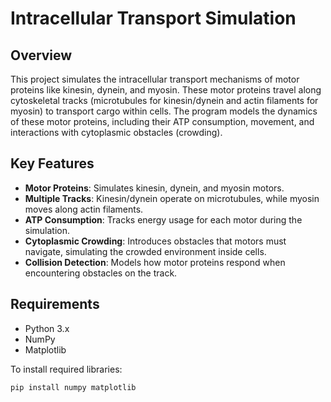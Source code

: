 # Intracellular Transport Simulation

## Overview
This project simulates the intracellular transport mechanisms of motor proteins like kinesin, dynein, and myosin. These motor proteins travel along cytoskeletal tracks (microtubules for kinesin/dynein and actin filaments for myosin) to transport cargo within cells. The program models the dynamics of these motor proteins, including their ATP consumption, movement, and interactions with cytoplasmic obstacles (crowding).

## Key Features
- **Motor Proteins**: Simulates kinesin, dynein, and myosin motors.
- **Multiple Tracks**: Kinesin/dynein operate on microtubules, while myosin moves along actin filaments.
- **ATP Consumption**: Tracks energy usage for each motor during the simulation.
- **Cytoplasmic Crowding**: Introduces obstacles that motors must navigate, simulating the crowded environment inside cells.
- **Collision Detection**: Models how motor proteins respond when encountering obstacles on the track.

## Requirements
- Python 3.x
- NumPy
- Matplotlib

To install required libraries:
```bash
pip install numpy matplotlib

